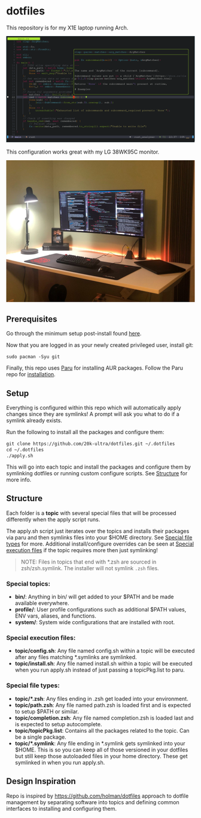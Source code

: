 # dotfiles

This repository is for my X1E laptop running Arch. 

![Typical layout](editor.png)

This configuration works great with my LG 38WK95C monitor. 

![Desk Setup](desk.jpeg)

## Prerequisites

Go through the minimum setup post-install found [here](post_install.md).

Now that you are logged in as your newly created privileged user, install git:

```
sudo pacman -Syu git
```

Finally, this repo uses [Paru](https://github.com/Morganamilo/paru) for installing AUR packages. Follow the Paru repo for [installation](https://github.com/Morganamilo/paru#installation).

## Setup

Everything is configured within this repo which will automatically apply changes since they are symlinks! A prompt will ask you what to do if a symlink already exists.

Run the following to install all the packages and configure them:
 
```
git clone https://github.com/20k-ultra/dotfiles.git ~/.dotfiles
cd ~/.dotfiles
./apply.sh
```

This will go into each topic and install the packages and configure them by symlinking dotfiles or running custom configure scripts. See [Structure](#structure) for more info. 

## Structure

Each folder is a **topic** with several special files that will be processed differently when the apply script runs.

The apply.sh script just iterates over the topics and installs their packages via paru and then symlinks files into your $HOME directory. See [Special file types](#special-file-types) for more. Additional install/configure overrides can be seen at [Special execution files](#special-execution-files) if the topic requires more then just symlinking!

> NOTE: Files in topics that end with *.zsh are sourced in zsh/zsh.symlink. The installer will not symlink `.zsh` files.

### Special topics:

 - **bin/**: Anything in bin/ will get added to your $PATH and be made available everywhere.
 - **profile/**: User profile configurations such as additional $PATH values, ENV vars, aliases, and functions.
 - **system/**: System wide configurations that are installed with root. 

### Special execution files:

 - **topic/config.sh**: Any file named config.sh within a topic will be executed after any files matching *.symlinks are symlinked.
 - **topic/install.sh**: Any file named install.sh within a topic will be executed when you run apply.sh instead of just passing a topicPkg.list to paru.
 
### Special file types:

 - **topic/*.zsh**: Any files ending in .zsh get loaded into your environment.
 - **topic/path.zsh**: Any file named path.zsh is loaded first and is expected to setup $PATH or similar.
 - **topic/completion.zsh**: Any file named completion.zsh is loaded last and is expected to setup autocomplete.
 - **topic/topicPkg.list**: Contains all the packages related to the topic. Can be a single package.
 - **topic/*.symlink**: Any file ending in *.symlink gets symlinked into your $HOME. This is so you can keep all of those versioned in your dotfiles but still keep those autoloaded files in your home directory. These get symlinked in when you run apply.sh.

## Design Inspiration

Repo is inspired by https://github.com/holman/dotfiles approach to dotfile management by separating software into topics and defining common interfaces to installing and configuring them. 
